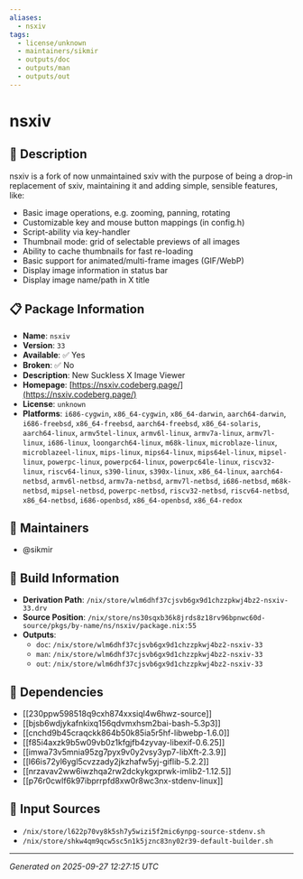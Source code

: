 ```yaml
---
aliases:
  - nsxiv
tags:
  - license/unknown
  - maintainers/sikmir
  - outputs/doc
  - outputs/man
  - outputs/out
---
```


# nsxiv

## 📝 Description

nsxiv is a fork of now unmaintained sxiv with the purpose of being a
drop-in replacement of sxiv, maintaining it and adding simple, sensible
features, like:

- Basic image operations, e.g. zooming, panning, rotating
- Customizable key and mouse button mappings (in config.h)
- Script-ability via key-handler
- Thumbnail mode: grid of selectable previews of all images
- Ability to cache thumbnails for fast re-loading
- Basic support for animated/multi-frame images (GIF/WebP)
- Display image information in status bar
- Display image name/path in X title


## 📋 Package Information

- **Name**: `nsxiv`
- **Version**: `33`
- **Available**: ✅ Yes
- **Broken**: ✅ No
- **Description**: New Suckless X Image Viewer
- **Homepage**: [https://nsxiv.codeberg.page/](https://nsxiv.codeberg.page/)
- **License**: `unknown`
- **Platforms**: `i686-cygwin`, `x86_64-cygwin`, `x86_64-darwin`, `aarch64-darwin`, `i686-freebsd`, `x86_64-freebsd`, `aarch64-freebsd`, `x86_64-solaris`, `aarch64-linux`, `armv5tel-linux`, `armv6l-linux`, `armv7a-linux`, `armv7l-linux`, `i686-linux`, `loongarch64-linux`, `m68k-linux`, `microblaze-linux`, `microblazeel-linux`, `mips-linux`, `mips64-linux`, `mips64el-linux`, `mipsel-linux`, `powerpc-linux`, `powerpc64-linux`, `powerpc64le-linux`, `riscv32-linux`, `riscv64-linux`, `s390-linux`, `s390x-linux`, `x86_64-linux`, `aarch64-netbsd`, `armv6l-netbsd`, `armv7a-netbsd`, `armv7l-netbsd`, `i686-netbsd`, `m68k-netbsd`, `mipsel-netbsd`, `powerpc-netbsd`, `riscv32-netbsd`, `riscv64-netbsd`, `x86_64-netbsd`, `i686-openbsd`, `x86_64-openbsd`, `x86_64-redox`
## 👥 Maintainers

- @sikmir


## 🔧 Build Information

- **Derivation Path**: `/nix/store/wlm6dhf37cjsvb6gx9d1chzzpkwj4bz2-nsxiv-33.drv`
- **Source Position**: `/nix/store/ns30sqxb36k8jrds8z18rv96bpnwc60d-source/pkgs/by-name/ns/nsxiv/package.nix:55`
- **Outputs**:
  - `doc`:  `/nix/store/wlm6dhf37cjsvb6gx9d1chzzpkwj4bz2-nsxiv-33`
  - `man`:  `/nix/store/wlm6dhf37cjsvb6gx9d1chzzpkwj4bz2-nsxiv-33`
  - `out`:  `/nix/store/wlm6dhf37cjsvb6gx9d1chzzpkwj4bz2-nsxiv-33`

## 🔗 Dependencies

- [[230ppw598518q9cxh874xxsiql4w6hwz-source]]
- [[bjsb6wdjykafnkixq156qdvmxhsm2bai-bash-5.3p3]]
- [[cnchd9b45craqckk864b50k85ia5r5hf-libwebp-1.6.0]]
- [[f85i4axzk9b5w09vb0z1kfgjfb4zyvay-libexif-0.6.25]]
- [[imwa73v5mnia95zg7pyx9v0y2vsy3yp7-libXft-2.3.9]]
- [[l66is72yl6ygl5cvzzady2jkzhafw5yj-giflib-5.2.2]]
- [[nrzavav2ww6iwzhqa2rw2dckykgxprwk-imlib2-1.12.5]]
- [[p76r0cwlf6k97ibprrpfd8xw0r8wc3nx-stdenv-linux]]

## 📁 Input Sources

- `/nix/store/l622p70vy8k5sh7y5wizi5f2mic6ynpg-source-stdenv.sh`
- `/nix/store/shkw4qm9qcw5sc5n1k5jznc83ny02r39-default-builder.sh`

---
*Generated on 2025-09-27 12:27:15 UTC*
